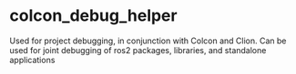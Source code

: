 # colcon_debug_helper
Used for project debugging, in conjunction with Colcon and Clion. Can be used for joint debugging of ros2 packages, libraries, and standalone applications
